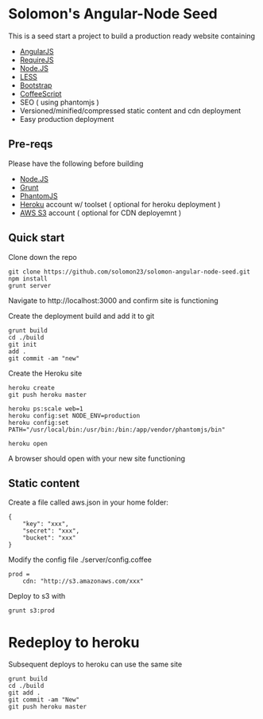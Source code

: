 Solomon's Angular-Node Seed
=========================

This is a seed start a project to build a production ready website containing

+ [AngularJS](http://angularjs.org/)
+ [RequireJS](http://requirejs.org/)
+ [Node.JS](http://nodejs.org/)
+ [LESS](http://lesscss.org/)
+ [Bootstrap](http://getbootstrap.com/)
+ [CoffeeScript](http://coffeescript.org/)
+ SEO ( using phantomjs )
+ Versioned/minified/compressed static content and cdn deployment
+ Easy production deployment

## Pre-reqs

Please have the following before building

+ [Node.JS](http://nodejs.org/)
+ [Grunt](http://gruntjs.com/)
+ [PhantomJS](http://phantomjs.org/)
+ [Heroku](https://www.heroku.com/) account w/ toolset ( optional for heroku deployment )
+ [AWS S3](http://aws.amazon.com/) account ( optional for CDN deployemnt )

## Quick start

Clone down the repo

````
git clone https://github.com/solomon23/solomon-angular-node-seed.git
npm install
grunt server
````

Navigate to http://localhost:3000 and confirm site is functioning

Create the deployment build and add it to git

````
grunt build
cd ./build
git init
add .
git commit -am "new"
````

Create the Heroku site

````
heroku create
git push heroku master

heroku ps:scale web=1
heroku config:set NODE_ENV=production
heroku config:set PATH="/usr/local/bin:/usr/bin:/bin:/app/vendor/phantomjs/bin"

heroku open
````

A browser should open with your new site functioning

## Static content

Create a file called aws.json in your home folder:

````
{
    "key": "xxx",
    "secret": "xxx",
    "bucket": "xxx"
}
````

Modify the config file ./server/config.coffee

````
prod = 
    cdn: "http://s3.amazonaws.com/xxx"
````    
  
Deploy to s3 with

`
grunt s3:prod
`

# Redeploy to heroku

Subsequent deploys to heroku can use the same site

````
grunt build
cd ./build
git add .
git commit -am "New"
git push heroku master
````

